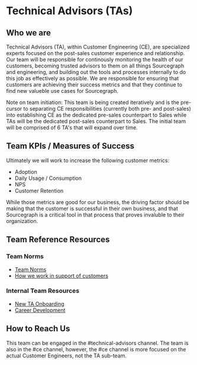 # Technical Advisors (TAs)

## Who we are

Technical Advisors (TA), within Customer Engineering (CE), are specialized experts focused on the post-sales customer experience and relationship. Our team will be responsible for continously monitoring the health of our customers, becoming trusted advisors to them on all things Sourcegraph and engineering, and building out the tools and processes internally to do this job as effectively as possible. We are responsible for ensuring that customers are achieving their success metrics and that they continue to find new valueble use cases for Sourcegraph.

Note on team initiation: This team is being created iteratively and is the pre-cursor to separating CE responsibilities (currently both pre- and post-sales) into establishing CE as the dedicated pre-sales counterpart to Sales while TAs will be the dedicated post-sales counterpart to Sales. The initial team will be comprised of 6 TA's that will expand over time.

## Team KPIs / Measures of Success

Ultimately we will work to increase the following customer metrics:

- Adoption
- Daily Usage / Consumption
- NPS
- Customer Retention

While those metrics are good for our business, the driving factor should be making that the customer is successful in their own business, and that Sourcegraph is a critical tool in that process that proves invaluble to their organization.

## Team Reference Resources

### Team Norms
- [Team Norms](team-culture/team-norms.md)
- [How we work in support of customers](team-culture/working-with-customers.md)

### Internal Team Resources

- [New TA Onboarding](onboarding/index.md)
- [Career Development](career-growth/index.md)

## How to Reach Us
This team can be engaged in the #technical-advisors channel. The team is also in the #ce channel, however, the #ce channel is more focused on the actual Customer Engineers, not the TA sub-team.
